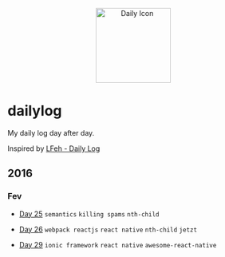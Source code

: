 <p align="center">
  <img src="http://simpleicon.com/wp-content/uploads/Calendar-Time.png" alt="Daily Icon" width="150" />
</p>

# dailylog

My daily log day after day.

Inspired by [LFeh - Daily Log](https://github.com/LFeh/dailylog/)

## 2016 

### Fev

- [Day 25](https://github.com/mauriciojunior/dailylog/blob/master/log/25-02-2016.md) `semantics` `killing spams` `nth-child`

- [Day 26](https://github.com/mauriciojunior/dailylog/blob/master/log/26-02-2016.md) `webpack reactjs` `react native` `nth-child` `jetzt`

- [Day 29](https://github.com/mauriciojunior/dailylog/blob/master/log/29-02-2016.md) `ionic framework` `react native` `awesome-react-native`